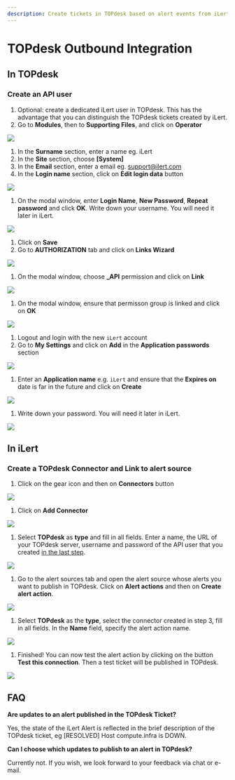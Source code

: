 ```yaml
---
description: Create tickets in TOPdesk based on alert events from iLert
---
```


# TOPdesk Outbound Integration

## In TOPdesk <a href="in-topdesk" id="in-topdesk"></a>

### Create an API user <a href="create-api-user" id="create-api-user"></a>

1. Optional: create a dedicated iLert user in TOPdesk. This has the advantage that you can distinguish the TOPdesk tickets created by iLert.
2. Go to **Modules**, then to **Supporting Files**, and click on **Operator**

![](../../.gitbook/assets/tpdko1.png)

1. In the **Surname** section, enter a name eg. iLert
2. In the **Site** section, choose **\[System]**
3. In the **Email** section, enter a email eg. support@ilert.com
4. In the **Login name** section, click on **Edit login data** button

![](../../.gitbook/assets/tpdko2.png)

1. On the modal window, enter **Login Name**, **New Password**, **Repeat password** and click **OK**. Write down your username. You will need it later in iLert.

![](../../.gitbook/assets/tpdko3.png)

1. Click on **Save**
2. Go to **AUTHORIZATION** tab and click on **Links Wizard**

![](../../.gitbook/assets/tpdko4.png)

1. On the modal window, choose **\_API** permission and click on **Link**

![](../../.gitbook/assets/tpdko5.png)

1. On the modal window, ensure that permisson group is linked and click on **OK**

![](../../.gitbook/assets/tpdko6.png)

1. Logout and login with the new `iLert` account
2. Go to **My Settings** and click on **Add** in the **Application passwords** section

![](../../.gitbook/assets/tpdko6.1.png)

1. Enter an **Application name** e.g. `iLert` and ensure that the **Expires on** date is far in the future and click on **Create** 

![](../../.gitbook/assets/tpdko6.2.png)

1. Write down your password. You will need it later in iLert.

![](../../.gitbook/assets/tpdko6.3.png)

## In iLert <a href="in-ilert" id="in-ilert"></a>

### Create a TOPdesk Connector and Link to alert source <a href="create-alarm-source" id="create-alarm-source"></a>

1. Click on the gear icon and then on **Connectors** button

![](<../../.gitbook/assets/go_to_connectors (2).png>)

1. Click on **Add Connector**

![](<../../.gitbook/assets/create_connector_button (4).png>)

1. Select **TOPdesk** as **type** and fill in all fields. Enter a name, the URL of your TOPdesk server, username and password of the API user that you created [in the last step](outbound.md).

![](<../../.gitbook/assets/iLert (69).png>)

1. Go to the alert sources tab and open the alert source whose alerts you want to publish in TOPdesk. Click on **Alert actions** and then on **Create alert action**.

![](<../../.gitbook/assets/new_incident_action (9).png>)

1. Select **TOPdesk** as the **type**, select the connector created in step 3, fill in all fields. In the **Name** field, specify the alert action name.

![](<../../.gitbook/assets/iLert (70).png>)

1. Finished! You can now test the alert action by clicking on the button **Test this connection**. Then a test ticket will be published in TOPdesk.

![](<../../.gitbook/assets/iLert (71).png>)

## FAQ <a href="faq" id="faq"></a>

**Are updates to an alert published in the TOPdesk Ticket?**

Yes, the state of the iLert Alert is reflected in the brief description of the TOPdesk ticket, eg \[RESOLVED] Host compute.infra is DOWN.

**Can I choose which updates to publish to an alert in TOPdesk?**

Currently not. If you wish, we look forward to your feedback via chat or e-mail.
